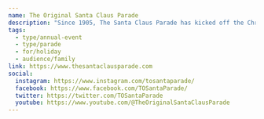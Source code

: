 ```yaml
---
name: The Original Santa Claus Parade
description: "Since 1905, The Santa Claus Parade has kicked off the Christmas season in Toronto. The Parade brings people together, regardless of their background, celebrating hope, family and love. Every year, hundreds of thousands of people line the streets of Toronto, and millions more watch at home or on broadcast, to celebrate this joyous season. It is the oldest Santa Claus parade in the world and one of the largest parade productions in North America."
tags:
  - type/annual-event
  - type/parade
  - for/holiday
  - audience/family
link: https://www.thesantaclausparade.com
social:
  instagram: https://www.instagram.com/tosantaparade/
  facebook: https://www.facebook.com/TOSantaParade/
  twitter: https://twitter.com/TOSantaParade
  youtube: https://www.youtube.com/@TheOriginalSantaClausParade
---
```

